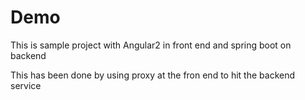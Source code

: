 # Demo
This is sample project with Angular2 in front end and spring boot on backend

This has been done by using proxy at the fron end to hit the backend service

